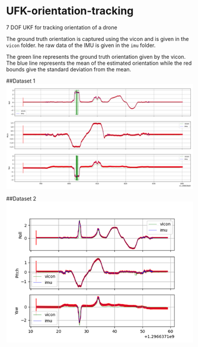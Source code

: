 # UFK-orientation-tracking
7 DOF UKF for tracking orientation of a drone

The ground truth orientation is captured using the vicon and is given in the `vicon` folder. he raw data of the IMU is given in the `imu` folder.

The green line represents the ground truth orientation given by the vicon. The blue line represents the mean of the estimated orientation while the red bounds give the standard deviation from the mean.

##Dataset 1
<img src = "https://github.com/vashist123/UFK-orientation-tracking/blob/main/images/with_std_1.png">

##Dataset 2
<img src = "https://github.com/vashist123/UFK-orientation-tracking/blob/main/images/with_std_2.png">
